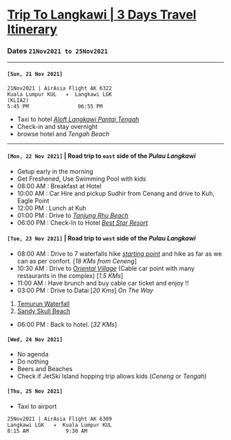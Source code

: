 # [Trip To Langkawi | 3 Days Travel Itinerary](https://en.wikipedia.org/wiki/Langkawi)

### Dates `21Nov2021 to 25Nov2021` 
***
#### `[Sun, 21 Nov 2021]`

```
21Nov2021 | AirAsia Flight AK 6322
Kuala Lumpur KUL   ✈  Langkawi LGK
(KLIA2)
5:45 PM                06:55 PM   
```  
* Taxi to hotel [*Aloft Langkawi Pantai Tengah*](https://www.booking.com/hotel/my/aloft-langkawi-pantai-tengah.en-gb.html?aid=356980;label=gog235jc-1DCAsooQFCHGFsb2Z0LWxhbmdrYXdpLXBhbnRhaS10ZW5nYWhIM1gDaKEBiAEBmAEJuAEXyAEM2AED6AEBiAIBqAIDuALDy6uKBsACAdICJGVlMWQ2OTkwLWE1MzItNDBmNi05NzUwLTQyNDBjNmZjODg5ZNgCBOACAQ;sid=56154df37de3f1e9697d0b421db3db09;dist=0&keep_landing=1&sb_price_type=total&type=total&)
* Check-in and stay overnight
* browse hotel and *Tengah Beach*

***
####  `[Mon, 22 Nov 2021]` | Road trip to `east` side of the *Pulau Langkawi*

* Getup early in the morning 
* Get Freshened, Use Swimming Pool with kids  
* 08:00 AM : Breakfast at Hotel    
* 10:00 AM : Car Hire and pickup Sudhir from Cenang and drive to Kuh, Eagle Point 
* 12:00 PM : Lunch at Kuh
* 01:00 PM : Drive to [*Tanjung Rhu Beach*](https://www.google.com/maps/place/Tanjung+Rhu+Beach/@6.4504375,99.8058892,15z/data=!3m1!4b1!4m5!3m4!1s0x304c7c9750aa017d:0xb60a522f3f148e84!8m2!3d6.4543901!4d99.8219476) 
* 06:00 PM : Check-In to Hotel [*Best Star Resort*](https://www.booking.com/hotel/my/best-star-resort.en-gb.html?aid=318615;label=English_Malaysia_EN_MY_28546570465-jELQnVdAMC_8Kt9BEgFNcAS217244047644%3Apl%3Ata%3Ap1%3Ap2%3Aac%3Aap%3Aneg%3Afi2643420983%3Atiaud-294889294453%3Adsa-209715373945%3Alp9066763%3Ali%3Adec%3Adm;sid=56154df37de3f1e9697d0b421db3db09;dest_id=900040048;dest_type=city;dist=0;from_beach_non_key_ufi_sr=1;group_adults=2;group_children=0;hapos=1;hpos=1;no_rooms=1;room1=A%2CA;sb_price_type=total;sr_order=popularity;srepoch=1632298763;srpvid=cb773a8529f70075;type=total;ucfs=1&#hotelTmpl)

####  `[Tue, 23 Nov 2021]` | Road trip to `west` side of the *Pulau Langkawi*
* 08:00 AM : Drive to 7 waterfalls hike [*starting point*](https://www.google.com/maps/place/Seven+Wells+Waterfall+-+Parking/@6.37764,99.6739909,15z/data=!4m2!3m1!1s0x0:0x8ee86a0a876d71b7?sa=X&ved=2ahUKEwi8lO2gyJ7zAhWrBGMBHaDSB40Q_BJ6BAhLEAU) and hike as far as we can as per confort. [*18 KMs from Ceneng*]
* 10:30 AM : Drive to [*Oriental Village*](https://www.langkawi-insight.com/langkawi_0000b0.htm) (Cable car point with many restaurants in the complex) [*1.5 KMs*]
* 11:00 AM : Have brunch and buy cable car ticket and enjoy !!
* 03:00 PM : Drive to Datai [*20 Kms*]
*On The Way*
1. [Temurun Waterfall](https://www.google.com/maps/place/Temurun+Waterfall/@6.4339943,99.7082199,15z/data=!4m5!3m4!1s0x0:0x6b7e106a66289f03!8m2!3d6.4339943!4d99.7082199)
2. [Sandy Skull Beach](https://www.google.com/maps/place/Sandy+Skulls+Beach/@6.4306706,99.7238485,17z/data=!3m1!4b1!4m5!3m4!1s0x304c7a77759d854f:0xb5c9d68b7fdd5c3!8m2!3d6.4306215!4d99.725943)
* 06:00 PM : Back to hotel. [*32 KMs*]

####  `[Wed, 24 Nov 2021]`  
* No agenda
* Do nothing
* Beers and Beaches
* Check if JetSki Island hopping trip allows kids (*Ceneng* or *Tengah*)

#### `[Thu, 25 Nov 2021]`  

* Taxi to airport  

```
25Nov2021 | AirAsia Flight AK 6309
Langkawi LGK   ✈  Kuala Lumpur KUL
8:15 AM            9:30 AM
```
